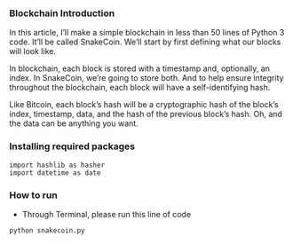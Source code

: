 ### Blockchain Introduction
In this article, I’ll make a simple blockchain in less than 50 lines of Python 3 code. It’ll be called SnakeCoin.
We’ll start by first defining what our blocks will look like.

In blockchain, each block is stored with a timestamp and, optionally, an index. In SnakeCoin, we’re going to store both. And to help ensure integrity throughout the blockchain, each block will have a self-identifying hash.

Like Bitcoin, each block’s hash will be a cryptographic hash of the block’s index, timestamp, data, and the hash of the previous block’s hash. Oh, and the data can be anything you want.

### Installing required packages

```
import hashlib as hasher
import datetime as date
```

### How to run
* Through Terminal, please run this line of code
```
python snakecoin.py
```
